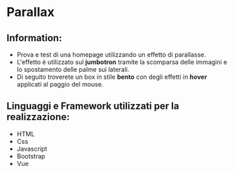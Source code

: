# Parallax

## Information:

- Prova e test di una homepage utilizzando un effetto di parallasse.
- L'effetto è utilizzato sul **jumbotron** tramite la scomparsa delle immagini e lo spostamento delle palme sui laterali.
- Di seguito troverete un box in stile **bento** con degli effetti in **hover** applicati al paggio del mouse.

## Linguaggi e Framework utilizzati per la realizzazione:

- HTML
- Css
- Javascript
- Bootstrap
- Vue
